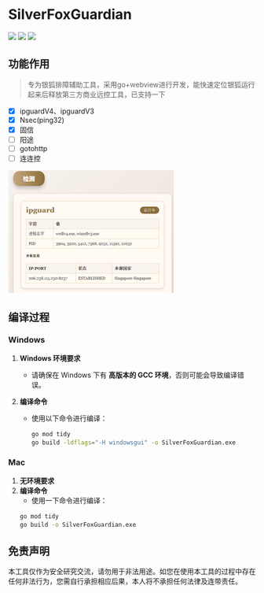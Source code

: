 # SilverFoxGuardian
![](https://img.shields.io/badge/Author-Shaun-blue)
![](https://img.shields.io/badge/go-1.25+-yellow)
![](https://img.shields.io/badge/捡漏是门艺术-往往有意想不到的成果-red)

## 功能作用
> 专为银狐排障辅助工具，采用go+webview进行开发，能快速定位银狐运行起来后释放第三方商业远控工具，已支持一下
- [x] ipguardV4、ipguardV3
- [x] Nsec(ping32)
- [x] 固信
- [ ] 阳途
- [ ] gotohttp
- [ ] 连连控

![img.png](images/img.png)

## 编译过程
### Windows
1. **Windows 环境要求**
    - 请确保在 Windows 下有 **高版本的 GCC 环境**，否则可能会导致编译错误。

2. **编译命令**
    - 使用以下命令进行编译：
      ```bash
      go mod tidy
      go build -ldflags="-H windowsgui" -o SilverFoxGuardian.exe
      ```

### Mac
1. **无环境要求**
2. **编译命令**
    - 使用一下命令进行编译：
   ```bash
   go mod tidy
   go build -o SilverFoxGuardian.exe
   ```

## 免责声明
本工具仅作为安全研究交流，请勿用于非法用途。如您在使用本工具的过程中存在任何非法行为，您需自行承担相应后果，本人将不承担任何法律及连带责任。

